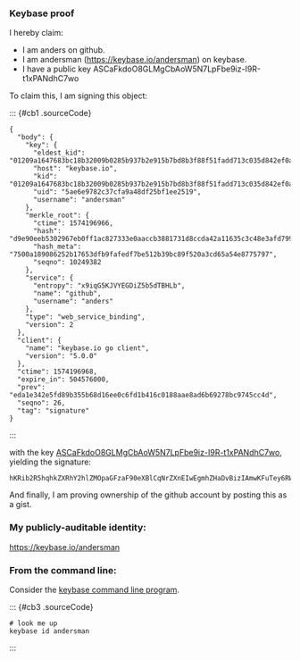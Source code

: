 ### Keybase proof

I hereby claim:

-   I am anders on github.
-   I am andersman (https://keybase.io/andersman) on keybase.
-   I have a public key ASCaFkdoO8GLMgCbAoW5N7LpFbe9iz-I9R-t1xPANdhC7wo

To claim this, I am signing this object:

::: {#cb1 .sourceCode}
``` {.sourceCode .json}
{
  "body": {
    "key": {
      "eldest_kid": "01209a1647683bc18b32009b0285b937b2e915b7bd8b3f88f51fadd713c035d842ef0a",
      "host": "keybase.io",
      "kid": "01209a1647683bc18b32009b0285b937b2e915b7bd8b3f88f51fadd713c035d842ef0a",
      "uid": "5ae6e9782c37cfa9a48df25bf1ee2519",
      "username": "andersman"
    },
    "merkle_root": {
      "ctime": 1574196966,
      "hash": "d9e90eeb5302967eb0ff1ac827333e0aaccb3881731d8ccda42a11635c3c48e3afd799c4360a3905440ae0b3c52b0323183803b5afcb2f5e00afc4beadcd634c",
      "hash_meta": "7500a189086252b17653dfb9fafedf7be512b39bc89f520a3cd65a54e8775797",
      "seqno": 10249382
    },
    "service": {
      "entropy": "x9iqG5KJVYEGDiZ5b5dTBHLb",
      "name": "github",
      "username": "anders"
    },
    "type": "web_service_binding",
    "version": 2
  },
  "client": {
    "name": "keybase.io go client",
    "version": "5.0.0"
  },
  "ctime": 1574196968,
  "expire_in": 504576000,
  "prev": "eda1e342e5fd89b355b68d16ee0c6fd1b416c0188aae8ad6b69278bc9745cc4d",
  "seqno": 26,
  "tag": "signature"
}
```
:::

with the key
[ASCaFkdoO8GLMgCbAoW5N7LpFbe9iz-I9R-t1xPANdhC7wo](https://keybase.io/andersman),
yielding the signature:

    hKRib2R5hqhkZXRhY2hlZMOpaGFzaF90eXBlCqNrZXnEIwEgmhZHaDvBizIAmwKFuTey6RW3vYs/iPUfrdcTwDXYQu8Kp3BheWxvYWTESpcCGsQg7aHjQuX9ibNVto0W7gxv0bQWwBiKrorWtpJ4vJdFzE3EIN+F006V0LUahSXpELVSydf1qcl+uv4wvvoVcKlKUO22AgHCo3NpZ8RA9x8wiSvpa5VEIAVAB7EU4QWu+0UnlEVlz5KZmf/ddHRkx19B9qLo7RIY8Rxox7Qfda1P2ZL9fcT8IMDaEXvdA6hzaWdfdHlwZSCkaGFzaIKkdHlwZQildmFsdWXEILljRYZp7Xv9Iwi8q1w80hFfFczweTer9WnS8kzBgKSLo3RhZ80CAqd2ZXJzaW9uAQ==

And finally, I am proving ownership of the github account by posting
this as a gist.

### My publicly-auditable identity:

https://keybase.io/andersman

### From the command line:

Consider the [keybase command line
program](https://keybase.io/download).

::: {#cb3 .sourceCode}
``` {.sourceCode .bash}
# look me up
keybase id andersman
```
:::
